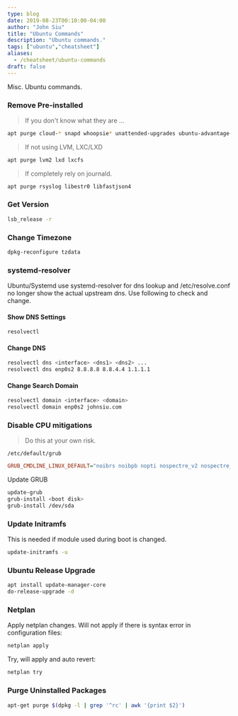 ```yaml
---
type: blog
date: 2019-08-23T00:10:00-04:00
author: "John Siu"
title: "Ubuntu Commands"
description: "Ubuntu commands."
tags: ["ubuntu","cheatsheet"]
aliases:
  - /cheatsheet/ubuntu-commands
draft: false
---
```

Misc. Ubuntu commands.
<!--more-->
### Remove Pre-installed

> If you don't know what they are ...

```sh
apt purge cloud-* snapd whoopsie* unattended-upgrades ubuntu-advantage-tools
```

> If not using LVM, LXC/LXD

```sh
apt purge lvm2 lxd lxcfs
```

> If completely rely on journald.

```sh
apt purge rsyslog libestr0 libfastjson4
```

### Get Version

```sh
lsb_release -r
```

### Change Timezone

```sh
dpkg-reconfigure tzdata
```

### systemd-resolver

Ubuntu/Systemd use systemd-resolver for dns lookup and /etc/resolve.conf no longer show the actual upstream dns. Use following to check and change.

#### Show DNS Settings

```sh
resolvectl
```

#### Change DNS

```sh
resolvectl dns <interface> <dns1> <dns2> ...
resolvectl dns enp0s2 8.8.8.8 8.8.4.4 1.1.1.1
```

#### Change Search Domain

```sh
resolvectl domain <interface> <domain>
resolvectl domain enp0s2 johnsiu.com
```

### Disable CPU mitigations

> Do this at your own risk.

`/etc/default/grub`

```ini
GRUB_CMDLINE_LINUX_DEFAULT="noibrs noibpb nopti nospectre_v2 nospectre_v1 l1tf=off nospec_store_bypass_disable no_stf_barrier mds=off mitigations=off"
```

Update GRUB

```sh
update-grub
grub-install <boot disk>
grub-install /dev/sda
```

### Update Initramfs

This is needed if module used during boot is changed.

```sh
update-initramfs -u
```

### Ubuntu Release Upgrade

```sh
apt install update-manager-core
do-release-upgrade -d
```

### Netplan

Apply netplan changes. Will not apply if there is syntax error in configuration files:

```sh
netplan apply
```

Try, will apply and auto revert:

```sh
netplan try
```

### Purge Uninstalled Packages

```sh
apt-get purge $(dpkg -l | grep '^rc' | awk '{print $2}')
```